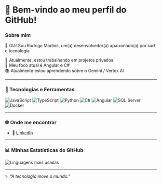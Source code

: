 # 👋 Bem-vindo ao meu perfil do GitHub!

### Sobre mim
🌟 Olá! Sou Rodrigo Martins, um(a) desenvolvedor(a) apaixonado(a) por surf e tecnologia.

💼 Atualmente, estou trabalhando em projetos privados  
🎯 Meu foco atual é Angular e C#  
📚 Atualmente estou aprendendo sobre o Gemini / Vertex AI  

---

### 🚀 Tecnologias e Ferramentas
![JavaScript](https://img.shields.io/badge/-JavaScript-F7DF1E?style=flat-square&logo=javascript&logoColor=black)
![TypeScript](https://img.shields.io/badge/-TypeScript-007ACC?style=flat-square&logo=typescript&logoColor=white)
![Python](https://img.shields.io/badge/-Python-3776AB?style=flat-square&logo=python&logoColor=white)
![C#](https://img.shields.io/badge/-C%23-239120?style=flat-square&logo=c-sharp&logoColor=white)
![Angular](https://img.shields.io/badge/-Angular-DD0031?style=flat-square&logo=angular&logoColor=white)
![SQL Server](https://img.shields.io/badge/-SQL%20Server-CC2927?style=flat-square&logo=microsoft-sql-server&logoColor=white)
![Docker](https://img.shields.io/badge/-Docker-2496ED?style=flat-square&logo=docker&logoColor=white)

---

### 🌐 Onde me encontrar
- 💼 [LinkedIn](https://www.linkedin.com/in/rodrigomj87/)  

---

### 📊 Minhas Estatísticas do GitHub

![Linguagens mais usadas](https://github-readme-stats.vercel.app/api/top-langs/?username=rodrigomj87&layout=compact&theme=radical)

---

✨ _“A tecnologia move o mundo.”_ 

<!--
**rodrigomj87/rodrigomj87** is a ✨ _special_ ✨ repository because its `README.md` (this file) appears on your GitHub profile.

Here are some ideas to get you started:

- 🔭 I’m currently working on ...
- 🌱 I’m currently learning ...
- 👯 I’m looking to collaborate on ...
- 🤔 I’m looking for help with ...
- 💬 Ask me about ...
- 📫 How to reach me: ...
- 😄 Pronouns: ...
- ⚡ Fun fact: ...
-->
